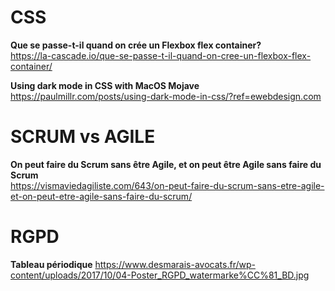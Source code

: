 
# CSS

**Que se passe-t-il quand on crée un Flexbox flex container?**  
https://la-cascade.io/que-se-passe-t-il-quand-on-cree-un-flexbox-flex-container/

**Using dark mode in CSS with MacOS Mojave**  
https://paulmillr.com/posts/using-dark-mode-in-css/?ref=ewebdesign.com



# SCRUM vs AGILE

**On peut faire du Scrum sans être Agile, et on peut être Agile sans faire du Scrum**  
https://vismaviedagiliste.com/643/on-peut-faire-du-scrum-sans-etre-agile-et-on-peut-etre-agile-sans-faire-du-scrum/



# RGPD

**Tableau périodique**
https://www.desmarais-avocats.fr/wp-content/uploads/2017/10/04-Poster_RGPD_watermarke%CC%81_BD.jpg
